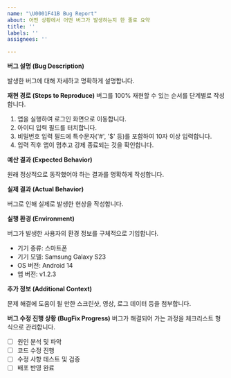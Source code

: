 ```yaml
---
name: "\U0001F41B Bug Report"
about: 어떤 상황에서 어떤 버그가 발생하는지 한 줄로 요약
title: ''
labels: ''
assignees: ''

---
```


**버그 설명 (Bug Description)**

발생한 버그에 대해 자세하고 명확하게 설명합니다.

**재현 경로 (Steps to Reproduce)**
버그를 100% 재현할 수 있는 순서를 단계별로 작성합니다.
1. 앱을 실행하여 로그인 화면으로 이동합니다.
2. 아이디 입력 필드를 터치합니다.
3. 비밀번호 입력 필드에 특수문자('#', '$' 등)를 포함하여 10자 이상 입력합니다.
3. 입력 직후 앱이 멈추고 강제 종료되는 것을 확인합니다.

**예산 결과 (Expected Behavior)**

원래 정상적으로 동작했어야 하는 결과를 명확하게 작성합니다.

**실제 결과 (Actual Behavior)**

버그로 인해 실제로 발생한 현상을 작성합니다.

**실행 환경 (Environment)**

버그가 발생한 사용자의 환경 정보를 구체적으로 기입합니다.
- 기기 종류: 스마트폰
- 기기 모델: Samsung Galaxy S23
- OS 버전: Android 14
- 앱 버전: v1.2.3

**추가 정보 (Additional Context)**

문제 해결에 도움이 될 만한 스크린샷, 영상, 로그 데이터 등을 첨부합니다.

**버그 수정 진행 상황 (BugFix Progress)**
버그가 해결되어 가는 과정을 체크리스트 형식으로 관리합니다. 

- [ ] 원인 분석 및 파악
- [ ] 코드 수정 진행
- [ ] 수정 사항 테스트 및 검증
- [ ] 배포 반영 완료
